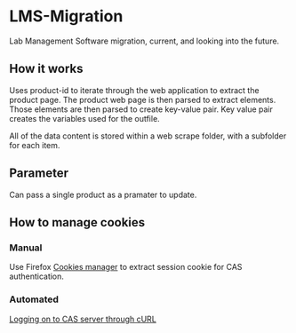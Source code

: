 # LMS-Migration
Lab Management Software migration, current, and looking into the future.

## How it works
Uses product-id to iterate through the web application to extract the product page.
The product web page is then parsed to extract elements.
Those elements are then parsed to create key-value pair.
Key value pair creates the variables used for the outfile.

All of the data content is stored within a web scrape folder, with a subfolder for each item. 


## Parameter

Can pass a single product as a pramater to update.


## How to manage cookies

### Manual
Use Firefox [Cookies manager](https://github.com/hrdl-github/cookies-txt) to extract session cookie for CAS authentication.

### Automated
[Logging on to CAS server through cURL](https://stackoverflow.com/questions/28267660/logging-on-to-cas-server-through-curl)
